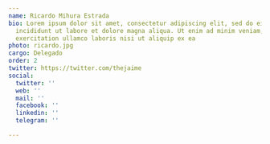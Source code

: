 ```yaml
---
name: Ricardo Mihura Estrada
bio: Lorem ipsum dolor sit amet, consectetur adipiscing elit, sed do eiusmod tempor
  incididunt ut labore et dolore magna aliqua. Ut enim ad minim veniam, quis nostrud
  exercitation ullamco laboris nisi ut aliquip ex ea
photo: ricardo.jpg
cargo: Delegado
order: 2
twitter: https://twitter.com/thejaime
social:
  twitter: ''
  web: ''
  mail: ''
  facebook: ''
  linkedin: ''
  telegram: ''

---
```

